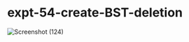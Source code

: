 # expt-54-create-BST-deletion
![Screenshot (124)](https://github.com/DikshaMeena03/expt-54-create-BST-deletion/assets/148327414/d3ce18fb-0fab-403b-849c-1b8bc76d8468)
